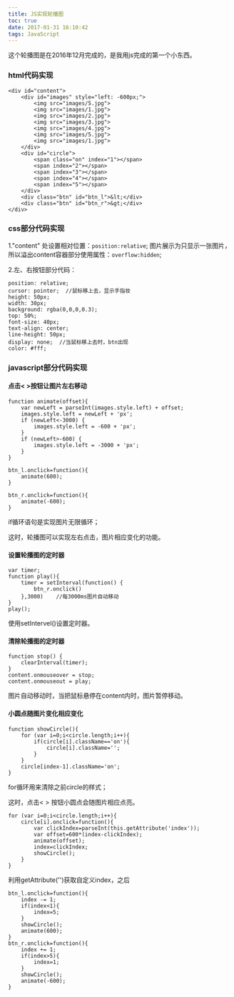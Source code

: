 ```yaml
---
title: JS实现轮播图
toc: true
date: 2017-01-31 16:10:42
tags: JavaScript
---
```


 这个轮播图是在2016年12月完成的，是我用js完成的第一个小东西。  

<!--more-->

### html代码实现 

    <div id="content">
		<div id="images" style="left: -600px;"> 
			<img src="images/5.jpg">
			<img src="images/1.jpg">
			<img src="images/2.jpg">
			<img src="images/3.jpg">
			<img src="images/4.jpg">
			<img src="images/5.jpg">
			<img src="images/1.jpg">
		</div>
		<div id="circle">
			<span class="on" index="1"></span>
			<span index="2"></span>
			<span index="3"></span>
			<span index="4"></span>
			<span index="5"></span>
		</div>
		<div class="btn" id="btn_l">&lt;</div>
		<div class="btn" id="btn_r">&gt;</div>
	</div>

### css部分代码实现 

 1."content" 处设置相对位置：`position:relative`; 图片展示为只显示一张图片，所以溢出content容器部分使用属性：`overflow:hidden`;

 2.左、右按钮部分代码：

	position: relative;  
	cursor: pointer;  //鼠标移上去，显示手指妆
	height: 50px;
	width: 30px;
	background: rgba(0,0,0,0.3);
	top: 50%;
	font-size: 40px;
	text-align: center;
	line-height: 50px;
	display: none;  //当鼠标移上去时，btn出现
	color: #fff;

### javascript部分代码实现

#### 点击< >按钮让图片左右移动 

	function animate(offset){
		var newLeft = parseInt(images.style.left) + offset;
		images.style.left = newLeft + 'px';
		if (newLeft<-3000) {
			images.style.left = -600 + 'px';
		}
		if (newLeft>-600) {
			images.style.left = -3000 + 'px';
		}
	}

	btn_l.onclick=function(){
		animate(600);	
	}

	btn_r.onclick=function(){
		animate(-600);
	}

if循环语句是实现图片无限循环；

这时，轮播图可以实现左右点击，图片相应变化的功能。

#### 设置轮播图的定时器 

	var timer;
	function play(){
		timer = setInterval(function() {
			btn_r.onclick()
		},3000)    //每3000ms图片自动移动
	}
	play();

使用setIntervel()设置定时器。

#### 清除轮播图的定时器

	function stop() {
		clearInterval(timer);
	}
	content.onmouseover = stop;
	content.onmouseout = play;

图片自动移动时，当把鼠标悬停在content内时，图片暂停移动。

#### 小圆点随图片变化相应变化 

	function showCircle(){
		for (var i=0;i<circle.length;i++){
			if(circle[i].className=='on'){
				circle[i].className='';
			}
		}
		circle[index-1].className='on';
	}

for循环用来清除之前circle的样式；

这时，点击< > 按钮小圆点会随图片相应点亮。

	for (var i=0;i<circle.length;i++){
		circle[i].onclick=function(){
			var clickIndex=parseInt(this.getAttribute('index'));
			var offset=600*(index-clickIndex);
			animate(offset);
			index=clickIndex;
			showCircle();       
		}
	}

利用getAttribute('')获取自定义index，之后

	btn_l.onclick=function(){
		index -= 1;
		if(index<1){
			index=5;
		}
		showCircle();
		animate(600);	
	}
	btn_r.onclick=function(){
		index += 1;
		if(index>5){
			index=1;
		}
		showCircle();
		animate(-600);
	}


